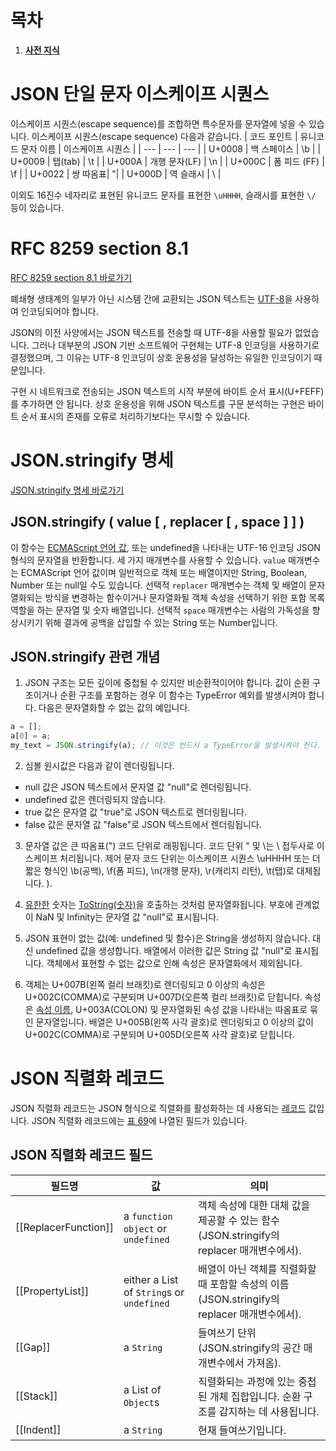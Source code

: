 # 목차

1. **[사전 지식](#사전-지식)**

# JSON 단일 문자 이스케이프 시퀀스
 이스케이프 시퀀스(escape sequence)를 조합하면 특수문자를 문자열에 넣을 수 있습니다. 이스케이프 시퀀스(escape sequence) 다음과 같습니다.
| 코드 포인트 | 유니코드 문자 이름 | 이스케이프 시퀀스 |
| --- | --- | --- |
| U+0008 | 백 스페이스 | \b |
| U+0009 | 탭(tab) | \t |
| U+000A | 개행 문자(LF) | \n |
| U+000C | 폼 피드 (FF) | \f |
| U+0022 | 쌍 따옴표| \"|
| U+000D | 역 슬래시 | \\ |

이외도 16진수 네자리로 표현된 유니코드 문자를 표현한 `\uHHHH`, 슬래시를 표현한 `\/` 등이 있습니다.

# RFC 8259 section 8.1
[RFC 8259 section 8.1 바로가기](https://datatracker.ietf.org/doc/html/rfc8259#section-8.1)

폐쇄형 생태계의 일부가 아닌 시스템 간에 교환되는 JSON 텍스트는 [UTF-8](https://datatracker.ietf.org/doc/html/rfc3629)을 사용하여 인코딩되어야 합니다.

JSON의 이전 사양에서는 JSON 텍스트를 전송할 때 UTF-8을 사용할 필요가 없었습니다. 그러나 대부분의 JSON 기반 소프트웨어 구현체는 UTF-8 인코딩을 사용하기로 결정했으며, 그 이유는 UTF-8 인코딩이 상호 운용성을 달성하는 유일한 인코딩이기 때문입니다.

구현 시 네트워크로 전송되는 JSON 텍스트의 시작 부분에 바이트 순서 표시(U+FEFF)를 추가하면 안 됩니다. 상호 운용성을 위해 JSON 텍스트를 구문 분석하는 구현은 바이트 순서 표시의 존재를 오류로 처리하기보다는 무시할 수 있습니다.

# JSON.stringify 명세 
[JSON.stringify 명세 바로가기](https://tc39.es/ecma262/#sec-json.stringify)

## JSON.stringify ( value [ , replacer [ , space ] ] )
이 함수는 [ECMAScript 언어 값](https://tc39.es/ecma262/#sec-ecmascript-language-types), 또는 undefined을 나타내는 UTF-16 인코딩 JSON 형식의 문자열을 반환합니다. 세 가지 매개변수를 사용할 수 있습니다. `value` 매개변수는 ECMAScript 언어 값이며 일반적으로 객체 또는 배열이지만 String, Boolean, Number 또는 null일 수도 있습니다. 선택적 `replacer` 매개변수는 객체 및 배열이 문자열화되는 방식을 변경하는 함수이거나 문자열화될 객체 속성을 선택하기 위한 포함 목록 역할을 하는 문자열 및 숫자 배열입니다. 선택적 `space` 매개변수는 사람의 가독성을 향상시키기 위해 결과에 공백을 삽입할 수 있는 String 또는 Number입니다.

## JSON.stringify 관련 개념

1. JSON 구조는 모든 깊이에 중첩될 수 있지만 비순환적이어야 합니다. 값이 순환 구조이거나 순환 구조를 포함하는 경우 이 함수는 TypeError 예외를 발생시켜야 합니다. 다음은 문자열화할 수 없는 값의 예입니다.

```js
a = [];
a[0] = a;
my_text = JSON.stringify(a); // 이것은 반드시 a TypeError을 발생시켜야 한다.
```

2. 심볼 원시값은 다음과 같이 렌더링됩니다.

- null 값은 JSON 텍스트에서 문자열 값 "null"로 렌더링됩니다.
- undefined 값은 렌더링되지 않습니다.
- true 값은 문자열 값 "true"로 JSON 텍스트로 렌더링됩니다.
- false 값은 문자열 값 "false"로 JSON 텍스트에서 렌더링됩니다.

3. 문자열 값은 큰 따옴표(") 코드 단위로 래핑됩니다. 코드 단위 " 및 \는 \ 접두사로 이스케이프 처리됩니다. 제어 문자 코드 단위는 이스케이프 시퀀스 \uHHHH 또는 더 짧은 형식인 \b(공백), \f(폼 피드), \n(개행 문자), \r(캐리지 리턴), \t(탭)로 대체됩니다. ).

4. [유한한](https://tc39.es/ecma262/#finite) 숫자는 [ToString(숫자)](https://tc39.es/ecma262/#sec-tostring)을 호출하는 것처럼 문자열화됩니다. 부호에 관계없이 NaN 및 Infinity는 문자열 값 "null"로 표시됩니다.

5. JSON 표현이 없는 값(예: undefined 및 함수)은 String을 생성하지 않습니다. 대신 undefined 값을 생성합니다. 배열에서 이러한 값은 String 값 "null"로 표시됩니다. 객체에서 표현할 수 없는 값으로 인해 속성은 문자열화에서 제외됩니다.

6. 객체는 U+007B(왼쪽 컬리 브래킷)로 렌더링되고 0 이상의 속성은 U+002C(COMMA)로 구분되며 U+007D(오른쪽 컬리 브래킷)로 닫힙니다. 속성은 [속성 이름](https://tc39.es/ecma262/#property-name), U+003A(COLON) 및 문자열화된 속성 값을 나타내는 따옴표로 묶인 문자열입니다. 배열은 U+005B(왼쪽 사각 괄호)로 렌더링되고 0 이상의 값이 U+002C(COMMA)로 구분되며 U+005D(오른쪽 사각 괄호)로 닫힙니다.

# JSON 직렬화 레코드

JSON 직렬화 레코드는 JSON 형식으로 직렬화를 활성화하는 데 사용되는 [레코드](https://tc39.es/ecma262/#sec-list-and-record-specification-type) 값입니다. JSON 직렬화 레코드에는 [표 69](https://tc39.es/ecma262/#table-json-serialization-record)에 나열된 필드가 있습니다.

## JSON 직렬화 레코드 필드

| 필드명 | 값 | 의미 |
| --- | --- | --- |
| [[ReplacerFunction]] | a `function object` or `undefined` | 객체 속성에 대한 대체 값을 제공할 수 있는 함수(JSON.stringify의 replacer 매개변수에서). |
| [[PropertyList]] | either a List of `String`s or `undefined` | 배열이 아닌 객체를 직렬화할 때 포함할 속성의 이름(JSON.stringify의 replacer 매개변수에서). |
| [[Gap]] | a `String` | 들여쓰기 단위(JSON.stringify의 공간 매개변수에서 가져옴). |
| [[Stack]] | a List of `Object`s | 직렬화되는 과정에 있는 중첩된 개체 집합입니다. 순환 구조를 감지하는 데 사용됩니다. |
| [[Indent]] | a `String` | 현재 들여쓰기입니다. |

